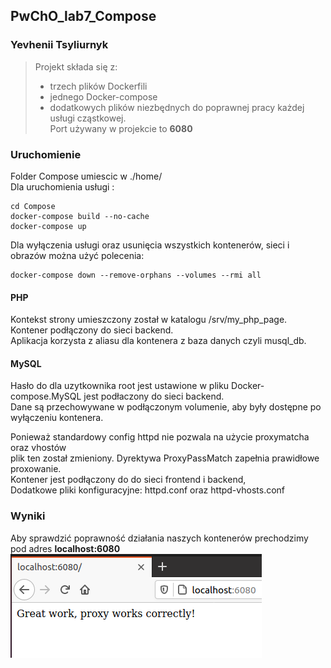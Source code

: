 ## PwChO_lab7_Compose
### Yevhenii Tsyliurnyk 
>Projekt składa się z:
>- trzech plików Dockerfili 
>- jednego Docker-compose<br> 
>- dodatkowych plików niezbędnych do poprawnej pracy każdej usługi cząstkowej.<br> 
>Port używany w projekcie to **6080** <br>
### Uruchomienie 
Folder Compose umiescic w ./home/<br> 
Dla uruchomienia usługi :
```
cd Compose
docker-compose build --no-cache
docker-compose up
```
Dla wyłączenia usługi oraz usunięcia wszystkich kontenerów, sieci i obrazów można użyć polecenia:
```
docker-compose down --remove-orphans --volumes --rmi all
```
#### PHP
Kontekst strony umieszczony został w katalogu /srv/my_php_page.<br>
Kontener podłączony do sieci backend.<br>
Aplikacja korzysta z aliasu dla kontenera z baza danych czyli musql_db.<br>
#### MySQL
Hasło do dla uzytkownika root jest ustawione w pliku Docker-compose.MySQL jest podłaczony do sieci backend.<br>
Dane są przechowywane w podłączonym volumenie, aby były dostępne po wyłączeniu kontenera.<br>

Ponieważ standardowy config httpd nie pozwala na użycie proxymatcha oraz vhostów <br>
plik ten został zmieniony. Dyrektywa ProxyPassMatch zapełnia prawidłowe proxowanie.<br>
Kontener jest podłączony do do sieci frontend i backend, <br>
Dodatkowe pliki konfiguracyjne: httpd.conf oraz httpd-vhosts.conf <br>

### Wyniki
Aby sprawdzić poprawność działania naszych kontenerów prechodzimy pod adres **localhost:6080** <br>
![wynik](/wynik.png)
